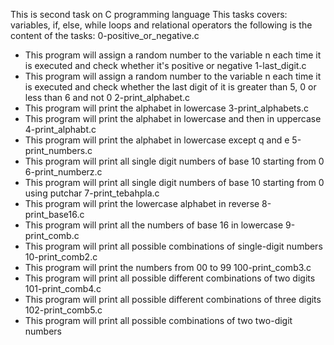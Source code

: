 This is second task on C programming language
This tasks covers: variables, if, else, while loops and relational operators
the following is the content of the tasks:
0-positive_or_negative.c
   - This program will assign a random number to the variable n each time it is executed and check whether it's positive or negative
1-last_digit.c
   - This program will assign a random number to the variable n each time it is executed and check whether the last digit of it is greater than 5, 0 or less than 6 and not 0
2-print_alphabet.c
   - This program will print the alphabet in lowercase
3-print_alphabets.c
   - This program will print the alphabet in lowercase and then in uppercase
4-print_alphabt.c
   - This program will print the alphabet in lowercase except q and e
5-print_numbers.c
   - This program will print all single digit numbers of base 10 starting from 0
6-print_numberz.c
   - This program will print all single digit numbers of base 10 starting from 0 using putchar
7-print_tebahpla.c
   - This program will print the lowercase alphabet in reverse
8-print_base16.c
   - This program will print all the numbers of base 16 in lowercase
9-print_comb.c
   - This program will print all possible combinations of single-digit numbers
10-print_comb2.c
   - This program will print the numbers from 00 to 99
100-print_comb3.c
   - This program will print all possible different combinations of two digits
101-print_comb4.c
   - This program will print all possible different combinations of three digits
102-print_comb5.c
   - This program will print all possible combinations of two two-digit numbers
